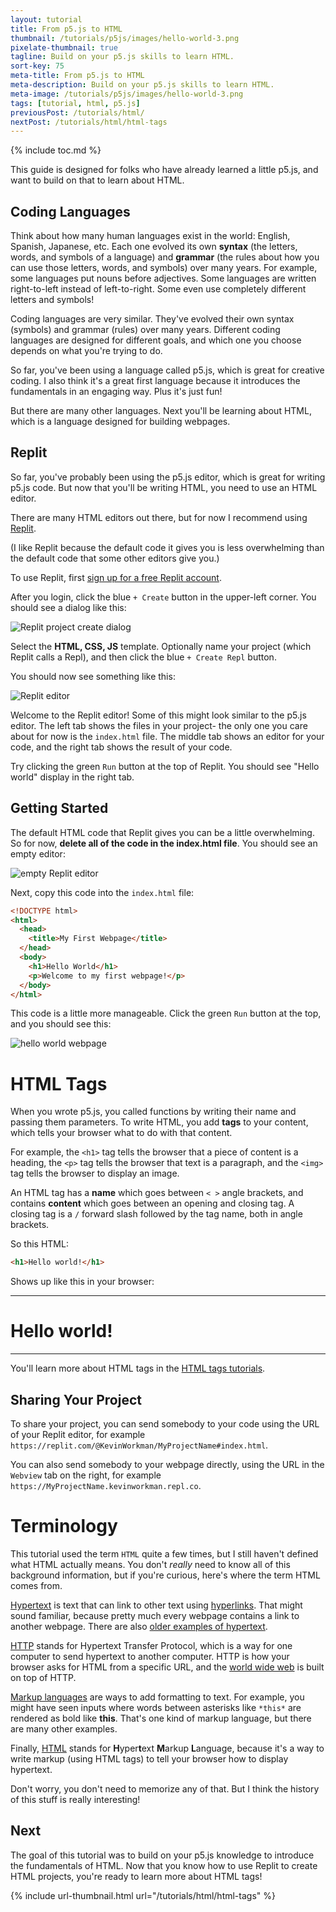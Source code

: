 ```yaml
---
layout: tutorial
title: From p5.js to HTML
thumbnail: /tutorials/p5js/images/hello-world-3.png
pixelate-thumbnail: true
tagline: Build on your p5.js skills to learn HTML.
sort-key: 75
meta-title: From p5.js to HTML
meta-description: Build on your p5.js skills to learn HTML.
meta-image: /tutorials/p5js/images/hello-world-3.png
tags: [tutorial, html, p5.js]
previousPost: /tutorials/html/
nextPost: /tutorials/html/html-tags
---
```


{% include toc.md %}

This guide is designed for folks who have already learned a little p5.js, and want to build on that to learn about HTML.

## Coding Languages

Think about how many human languages exist in the world: English, Spanish, Japanese, etc. Each one evolved its own **syntax** (the letters, words, and symbols of a language) and **grammar** (the rules about how you can use those letters, words, and symbols) over many years. For example, some languages put nouns before adjectives. Some languages are written right-to-left instead of left-to-right. Some even use completely different letters and symbols!

Coding languages are very similar. They've evolved their own syntax (symbols) and grammar (rules) over many years. Different coding languages are designed for different goals, and which one you choose depends on what you're trying to do.

So far, you've been using a language called p5.js, which is great for creative coding. I also think it's a great first language because it introduces the fundamentals in an engaging way. Plus it's just fun!

But there are many other languages. Next you'll be learning about HTML, which is a language designed for building webpages.

## Replit

So far, you've probably been using the p5.js editor, which is great for writing p5.js code. But now that you'll be writing HTML, you need to use an HTML editor.

There are many HTML editors out there, but for now I recommend using [Replit](https://replit.com/).

(I like Replit because the default code it gives you is less overwhelming than the default code that some other editors give you.)

To use Replit, first [sign up for a free Replit account](https://replit.com/signup).

After you login, click the blue `+ Create` button in the upper-left corner. You should see a dialog like this:

![Replit project create dialog](/tutorials/html/images/from-p5js-to-html-1.png)

Select the **HTML, CSS, JS** template. Optionally name your project (which Replit calls a Repl), and then click the blue `+ Create Repl` button.

You should now see something like this:

![Replit editor](/tutorials/html/images/from-p5js-to-html-2.png)

Welcome to the Replit editor! Some of this might look similar to the p5.js editor. The left tab shows the files in your project- the only one you care about for now is the `index.html` file. The middle tab shows an editor for your code, and the right tab shows the result of your code.

Try clicking the green `Run` button at the top of Replit. You should see "Hello world" display in the right tab.

## Getting Started

The default HTML code that Replit gives you can be a little overwhelming. So for now, **delete all of the code in the index.html file**. You should see an empty editor:

![empty Replit editor](/tutorials/html/images/from-p5js-to-html-3.png)

Next, copy this code into the `index.html` file:

```html
<!DOCTYPE html>
<html>
  <head>
    <title>My First Webpage</title>
  </head>
  <body>
    <h1>Hello World</h1>
    <p>Welcome to my first webpage!</p>
  </body>
</html>
```

This code is a little more manageable. Click the green `Run` button at the top, and you should see this:

![hello world webpage](/tutorials/html/images/from-p5js-to-html-4.png)

# HTML Tags

When you wrote p5.js, you called functions by writing their name and passing them parameters. To write HTML, you add **tags** to your content, which tells your browser what to do with that content.

For example, the `<h1>` tag tells the browser that a piece of content is a heading, the `<p>` tag tells the browser that text is a paragraph, and the `<img>` tag tells the browser to display an image.

An HTML tag has a **name** which goes between `< >` angle brackets, and contains **content** which goes between an opening and closing tag. A closing tag is a `/` forward slash followed by the tag name, both in angle brackets.

So this HTML:

```html
<h1>Hello world!</h1>
```

Shows up like this in your browser:

<hr/>
<h1>Hello world!</h1>
<hr/>

You'll learn more about HTML tags in the [HTML tags tutorials](/tutorials/html/html-tags).

## Sharing Your Project

To share your project, you can send somebody to your code using the URL of your Replit editor, for example `https://replit.com/@KevinWorkman/MyProjectName#index.html`.

You can also send somebody to your webpage directly, using the URL in the `Webview` tab on the right, for example `https://MyProjectName.kevinworkman.repl.co`.

# Terminology

This tutorial used the term `HTML` quite a few times, but I still haven't defined what HTML actually means. You don't _really_ need to know all of this background information, but if you're curious, here's where the term HTML comes from.

[Hypertext](https://en.wikipedia.org/wiki/Hypertext) is text that can link to other text using [hyperlinks](https://en.wikipedia.org/wiki/Hyperlink). That might sound familiar, because pretty much every webpage contains a link to another webpage. There are also [older examples of hypertext](https://en.wikipedia.org/wiki/History_of_hypertext).

[HTTP](https://en.wikipedia.org/wiki/Hypertext_Transfer_Protocol) stands for Hypertext Transfer Protocol, which is a way for one computer to send hypertext to another computer. HTTP is how your browser asks for HTML from a specific URL, and the [world wide web](https://en.wikipedia.org/wiki/World_Wide_Web) is built on top of HTTP.

[Markup languages](https://en.wikipedia.org/wiki/Markup_language) are ways to add formatting to text. For example, you might have seen inputs where words between asterisks like `*this*` are rendered as bold like **this**. That's one kind of markup language, but there are many other examples.

Finally, [HTML](https://en.wikipedia.org/wiki/HTML) stands for **H**yper**t**ext **M**arkup **L**anguage, because it's a way to write markup (using HTML tags) to tell your browser how to display hypertext.

Don't worry, you don't need to memorize any of that. But I think the history of this stuff is really interesting!

## Next

The goal of this tutorial was to build on your p5.js knowledge to introduce the fundamentals of HTML. Now that you know how to use Replit to create HTML projects, you're ready to learn more about HTML tags!

{% include url-thumbnail.html url="/tutorials/html/html-tags" %}
